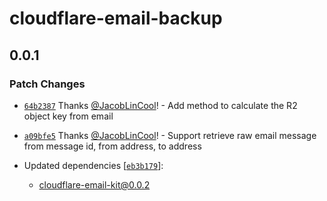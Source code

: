# cloudflare-email-backup

## 0.0.1

### Patch Changes

-   [`64b2387`](https://github.com/JacobLinCool/cloudflare-email-kit/commit/64b238715df0dadb5a1048cde43d798f4b486688) Thanks [@JacobLinCool](https://github.com/JacobLinCool)! - Add method to calculate the R2 object key from email

-   [`a09bfe5`](https://github.com/JacobLinCool/cloudflare-email-kit/commit/a09bfe51e3804b7b2d86ebf53277ac5058b4e76d) Thanks [@JacobLinCool](https://github.com/JacobLinCool)! - Support retrieve raw email message from message id, from address, to address

-   Updated dependencies [[`eb3b179`](https://github.com/JacobLinCool/cloudflare-email-kit/commit/eb3b1792e41fe12af188635724170a5a4fbb5995)]:
    -   cloudflare-email-kit@0.0.2

